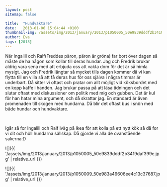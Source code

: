 ```yaml
---
layout: post
sitemap: false

title:  "Hundvaktare"
date:   2013-01-06 15:04:44 +0100
thumbnail-img: /assets/img/2013/january/2013/p1050005_50e9839dddf2b3419daf399e.jpg
author: Eva
tags: [2013]
---
```


När Ingalill och Ralf(Freddes päron, päron är gröna) far bort över dagen så måste de ha någon som kollar till deras hundar. Jag och Fredrik brukar aldrig vara sena med att erbjuda oss att vakta dom för det är så himla mysigt. Jag och Fredrik längtar så mycket tills dagen kommer då vi kan flytta till en villa så att få deras hus för oss själva i några timmar är underbart. Då sitter vi oftast och pratar om allt möjligt vid köksbordet med en kopp kaffe i handen. Jag brukar passa på att läsa tidningen och det slutar oftast med diskussioner om politik med mig och gubben. Det är kul för han hatar mina argument, och då skrattar jag. En standard är även promenaden till skogen med hundarna. Då blir det oftast bus i snön med både hundar och hundvaktare. 






 




Igår så for Ingalill och Ralf iväg på Ikea för att kolla på ett nytt kök så då for vi dit och höll hundarna sällskap. Då gjorde vi alla de ovanstående sakerna:D

![]({{ '/assets/img/2013/january/2013/p1050005_50e9839dddf2b3419daf399e.jpg'  | relative_url }})

![]({{ '/assets/img/2013/january/2013/p1050009_50e983a49606ee4c13c37687.jpg'  | relative_url }})

